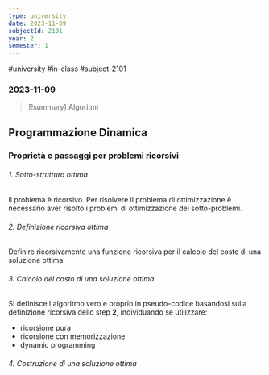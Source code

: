 ```yaml
---
type: university
date: 2023-11-09
subjectId: 2101
year: 2
semester: 1
---
```

#university #in-class #subject-2101
### 2023-11-09
> [!summary] Algoritmi

## Programmazione Dinamica

### Proprietà e passaggi per problemi ricorsivi
###### 1. Sotto-struttura ottima
Il problema è ricorsivo. Per risolvere il problema di ottimizzazione è necessario aver risolto i problemi di ottimizzazione dei sotto-problemi.
###### 2. Definizione ricorsiva ottima
Definire ricorsivamente una funzione ricorsiva per il calcolo del costo di una soluzione ottima
###### 3. Calcolo del costo di una soluzione ottima
Si definisce l'algoritmo vero e proprio in pseudo-codice basandosi sulla definizione ricorsiva dello step **2**, individuando se utilizzare:
- ricorsione pura
- ricorsione con memorizzazione
- dynamic programming
###### 4. Costruzione di una soluzione ottima
